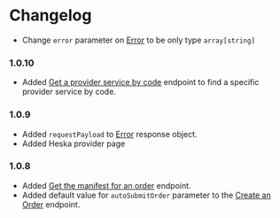 # Changelog

- Change `error` parameter on [Error](docs/dmi/types/error) to be only type `array[string]`

### 1.0.10
- Added [Get a provider service by code](/docs/dmi/api/operations/get-providers-providerId-services-serviceCode) endpoint to find a specific provider service by code. 

### 1.0.9
- Added `requestPayload` to [Error](/docs/dmi/types/error) response object.
- Added Heska provider page

### 1.0.8
- Added [Get the manifest for an order](/docs/dmi/api/operations/get-a-order-manifest) endpoint. 
- Added default value for `autoSubmitOrder` parameter to the [Create an Order](/docs/dmi/api/operations/create-a-order) endpoint.

